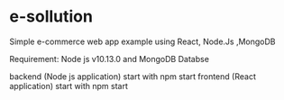 # e-sollution
Simple e-commerce web app example using React, Node.Js ,MongoDB

Requirement: Node js v10.13.0 and MongoDB Databse

backend (Node js application) start with npm start
frontend (React application) start with npm start
